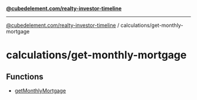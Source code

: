 [**@cubedelement.com/realty-investor-timeline**](../../index.md)

---

[@cubedelement.com/realty-investor-timeline](../../modules.md) / calculations/get-monthly-mortgage

# calculations/get-monthly-mortgage

## Functions

- [getMonthlyMortgage](functions/getMonthlyMortgage.md)
